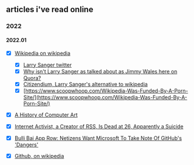 ## articles i've read online
### 2022
#### 2022.01
* [x] [Wikipedia on wikipedia](https://en.wikipedia.org/wiki/Wikipedia)
    * [x] [Larry Sanger twitter](https://twitter.com/lsanger)
    * [x] [Why isn't Larry Sanger as talked about as Jimmy Wales here on Quora?](https://www.quora.com/Why-isnt-Larry-Sanger-as-talked-about-as-Jimmy-Wales-here-on-Quora)
    * [x] [Citizendium, Larry Sanger's alternative to wikipedia](https://en.citizendium.org/)
    * [x] [https://www.scoopwhoop.com/Wikipedia-Was-Funded-By-A-Porn-Site/](https://www.scoopwhoop.com/Wikipedia-Was-Funded-By-A-Porn-Site/)

* [x] [A History of Computer Art](http://www.vam.ac.uk/content/articles/a/computer-art-history)

* [x] [Internet Activist, a Creator of RSS, Is Dead at 26, Apparently a Suicide](https://www.nytimes.com/2013/01/13/technology/aaron-swartz-internet-activist-dies-at-26.html) 
* [x] [Bulli Bai App Row: Netizens Want Microsoft To Take Note Of GitHub's 'Dangers'](https://www.indiatimes.com/technology/news/bulli-bai-app-row-microsoft-github-558527.html)
* [x] [Github, on wikipedia](https://en.wikipedia.org/wiki/GitHub)

